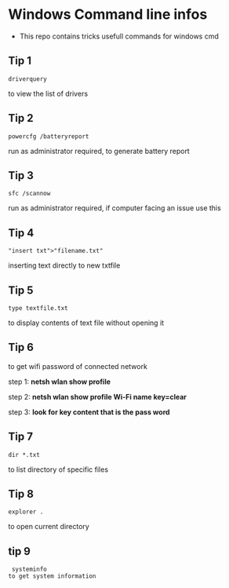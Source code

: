 # Windows Command line infos
* This repo contains tricks usefull commands for windows cmd
## Tip 1
    driverquery
   
   to view the list of drivers
## Tip 2
    powercfg /batteryreport
  
   run as administrator required,
   to generate battery report
## Tip 3
    sfc /scannow
  
  run as administrator required,
  if computer facing an issue use this
## Tip 4

    "insert txt">"filename.txt"
  
  inserting text directly to new txtfile
  
## Tip 5
    type textfile.txt
   
   to display contents of text file without opening it
## Tip 6
	
   to get wifi password of connected network

   step 1: **netsh wlan show profile**
   
   step 2: **netsh wlan show profile Wi-Fi name key=clear**

   step 3: **look for key content that is the pass word**

## Tip 7
    dir *.txt
   
   to list directory of specific files
## Tip 8
    explorer .	
   to open current directory

## tip 9
     systeminfo
    to get system information
	
